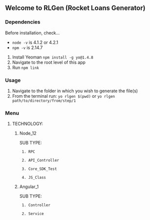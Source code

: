 ## Welcome to RLGen (Rocket Loans Generator)

### Dependencies
Before installation, check...
- `node -v` is 4.1.2 or 4.2.1
- `npm -v` is 2.14.7

1. Install Yeoman `npm install -g yo@1.4.8`
2. Navigate to the root level of this app
3. Run `npm link`

### Usage

1. Navigate to the folder in which you wish to generate the file(s)
2. From the terminal run: `yo rlgen $(pwd)` or `yo rlgen path/to/directory/from/step/1`

### Menu

1. TECHNOLOGY: 

    1. Node_12

        SUB TYPE:

            1. RPC

            2. API_Controller

            3. Core_SDK_Test

            4. JS_Class

    1. Angular_1

        SUB TYPE: 

            1. Controller

            2. Service

